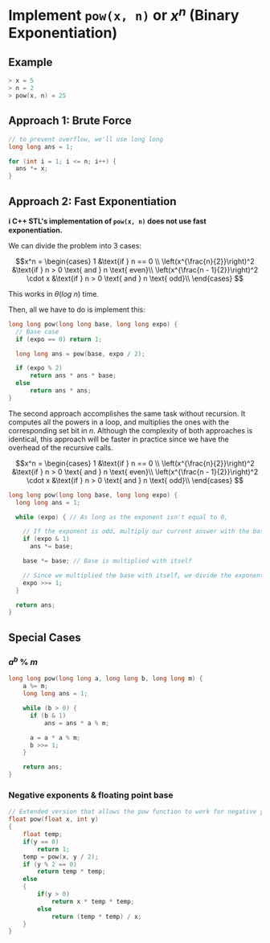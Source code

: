 # Implement `pow(x, n)` or $x^n$ (Binary Exponentiation)

## Example

```cpp
> x = 5
> n = 2
> pow(x, n) = 25
```

## Approach 1: Brute Force

```cpp
// to prevent overflow, we'll use long long
long long ans = 1;

for (int i = 1; i <= n; i++) {
  ans *= x;
}
```

## Approach 2: Fast Exponentiation

**ℹ️ C++ STL's implementation of `pow(x, n)` does not use fast exponentiation.**

We can divide the problem into $3$ cases:

$$x^n = \begin{cases}
1 &\text{if } n == 0 \\
\left(x^{\frac{n}{2}}\right)^2 &\text{if } n > 0 \text{ and } n \text{ even}\\
\left(x^{\frac{n - 1}{2}}\right)^2 \cdot x &\text{if } n > 0 \text{ and } n \text{ odd}\\
\end{cases}
$$

This works in $\theta(log \ n)$ time.

Then, all we have to do is implement this:

```cpp
long long pow(long long base, long long expo) {
  // Base case
  if (expo == 0) return 1;

  long long ans = pow(base, expo / 2);

  if (expo % 2)
      return ans * ans * base;
  else
      return ans * ans;
}
```

The second approach accomplishes the same task without recursion. It computes all the powers in a loop, and multiplies the ones with the corresponding set bit in $n$. Although the complexity of both approaches is identical, this approach will be faster in practice since we have the overhead of the recursive calls.

$$x^n = \begin{cases}
1 &\text{if } n == 0 \\
\left(x^{\frac{n}{2}}\right)^2 &\text{if } n > 0 \text{ and } n \text{ even}\\
\left(x^{\frac{n - 1}{2}}\right)^2 \cdot x &\text{if } n > 0 \text{ and } n \text{ odd}\\
\end{cases}
$$

```cpp
long long pow(long long base, long long expo) {
  long long ans = 1;

  while (expo) { // As long as the exponent isn't equal to 0,

    // If the exponent is odd, multiply our current answer with the base, then mutiply the base by itself.
    if (expo & 1)
      ans *= base;

    base *= base; // Base is multiplied with itself

    // Since we multiplied the base with itself, we divide the exponent by 2.
    expo >>= 1;
  }

  return ans;
}
```

## Special Cases

### $a^b \ \% \ m$

```cpp
long long pow(long long a, long long b, long long m) {
    a %= m;
    long long ans = 1;

    while (b > 0) {
      if (b & 1)
          ans = ans * a % m;

      a = a * a % m;
      b >>= 1;
    }

    return ans;
}
```

### Negative exponents & floating point base

```cpp
// Extended version that allows the pow function to work for negative y and float x.
float pow(float x, int y)
{
    float temp;
    if(y == 0)
        return 1;
    temp = pow(x, y / 2);
    if (y % 2 == 0)
        return temp * temp;
    else
    {
        if(y > 0)
            return x * temp * temp;
        else
            return (temp * temp) / x;
    }
}
```
